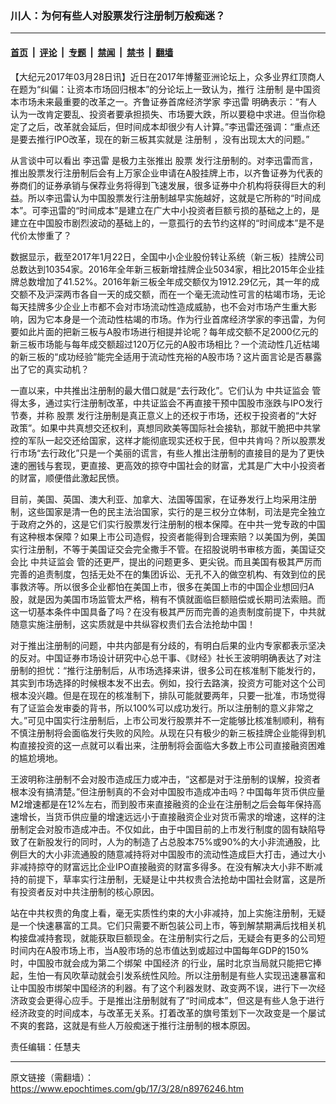 ### 川人：为何有些人对股票发行注册制万般痴迷？

---

#### [首页](../../../..?n8976246) &nbsp;|&nbsp; [评论](../../../../../epoch-comment?n8976246) &nbsp;|&nbsp; [专题](../../../../../epoch-special?n8976246) &nbsp;|&nbsp; [禁闻](../../../../../epoch-news?n8976246) &nbsp;|&nbsp; [禁书](../../../../../books?n8976246) &nbsp;|&nbsp; [翻墙](https://github.com/gfw-breaker/nogfw/blob/master/README.md?n8976246)


<div class="post_content" id="artbody" itemprop="articleBody">
 <!-- article content begin -->
 <p>
  【大纪元2017年03月28日讯】近日在2017年博鳌亚洲论坛上，众多业界红顶商人在题为“纠偏：让资本市场回归根本”的分论坛上一致认为，推行
  <ok href="https://www.epochtimes.com/gb/tag/%E6%B3%A8%E5%86%8C%E5%88%B6.html">
   注册制
  </ok>
  是中国资本市场未来最重要的改革之一。齐鲁证券首席经济学家
  <ok href="https://www.epochtimes.com/gb/tag/%E6%9D%8E%E8%BF%85%E9%9B%B7.html">
   李迅雷
  </ok>
  明确表示：“有人认为一改肯定要乱、投资者要承担损失、市场要大跌，所以要稳中求进。但当你稳定了之后，改革就会延后，但时间成本却很少有人计算。”李迅雷还强调：“重点还是要去推行IPO改革，现在的新三板其实就是
  <ok href="https://www.epochtimes.com/gb/tag/%E6%B3%A8%E5%86%8C%E5%88%B6.html">
   注册制
  </ok>
  ，没有出现太大的问题。”
 </p>
 <p>
  从言谈中可以看出
  <ok href="https://www.epochtimes.com/gb/tag/%E6%9D%8E%E8%BF%85%E9%9B%B7.html">
   李迅雷
  </ok>
  是极力主张推出
  <ok href="https://www.epochtimes.com/gb/tag/%E8%82%A1%E7%A5%A8.html">
   股票
  </ok>
  发行注册制的。对李迅雷而言，推出股票发行注册制后会有上万家企业申请在A股挂牌上市，以齐鲁证券为代表的券商们的证券承销与保荐业务将得到飞速发展，很多证券中介机构将获得巨大的利益。所以李迅雷认为中国股票发行注册制越早实施越好，这就是它所称的“时间成本”。可李迅雷的“时间成本”是建立在广大中小投资者巨额亏损的基础之上的，是建立在中国股市剧烈波动的基础上的，一意孤行的去节约这样的“时间成本”是不是代价太惨重了？
 </p>
 <p>
  数据显示，截至2017年1月22日，全国中小企业股份转让系统（新三板）挂牌公司总数达到10354家。2016年全年新三板新增挂牌企业5034家，相比2015年企业挂牌总数增加了41.52%。2016年新三板全年成交额仅为1912.29亿元，其一年的成交额不及沪深两市各自一天的成交额，而在一个毫无流动性可言的枯竭市场，无论每天挂牌多少企业上市都不会对市场流动性造成威胁，也不会对市场产生重大影响，因为它本身是一个流动性枯竭的市场。作为行业首席经济学家的李迅雷，为何要如此片面的把新三板与A股市场进行相提并论呢？每年成交额不足2000亿元的新三板市场能与每年成交额超过120万亿元的A股市场相比？一个流动性几近枯竭的新三板的“成功经验”能完全适用于流动性充裕的A股市场？这片面言论是否暴露出了它的真实动机？
 </p>
 <p>
  一直以来，中共推出注册制的最大借口就是“去行政化”。它们认为
  <ok href="https://www.epochtimes.com/gb/tag/%E4%B8%AD%E5%85%B1%E8%AF%81%E7%9B%91%E4%BC%9A.html">
   中共证监会
  </ok>
  管得太多，通过实行注册制改革，中共证监会不再直接干预中国股市涨跌与IPO发行节奏，并称
  <ok href="https://www.epochtimes.com/gb/tag/%E8%82%A1%E7%A5%A8.html">
   股票
  </ok>
  发行注册制是真正意义上的还权于市场，还权于投资者的“大好政策”。如果中共真想交还权利，真想同欧美等国际社会接轨，那就干脆把中共掌控的军队一起交还给国家，这样才能彻底现实还权于民，但中共肯吗？所以股票发行市场“去行政化”只是一个美丽的谎言，有些人推出注册制的直接目的是为了更快速的圈钱与套现，更直接、更高效的掠夺中国社会的财富，尤其是广大中小投资者的财富，顺便借此激起民愤。
 </p>
 <p>
  目前，美国、英国、澳大利亚、加拿大、法国等国家，在证券发行上均采用注册制，这些国家是清一色的民主法治国家，实行的是三权分立体制，司法是完全独立于政府之外的，这是它们实行股票发行注册制的根本保障。在中共一党专政的中国有这种根本保障？如果上市公司造假，投资者能得到合理索赔？以美国为例，美国实行注册制，不等于美国证交会完全撒手不管。在招股说明书审核方面，美国证交会比
  <ok href="https://www.epochtimes.com/gb/tag/%E4%B8%AD%E5%85%B1%E8%AF%81%E7%9B%91%E4%BC%9A.html">
   中共证监会
  </ok>
  管的还更严，提出的问题更多、更尖锐。而且美国有极其严厉而完善的追责制度，包括无处不在的集团诉讼、无孔不入的做空机构、有效到位的民事救济等。所以很多企业都怕在美国上市，很多在美国上市的中国企业想回归A股，就是因为美国市场监管太严格，稍有不慎就面临巨额赔偿或长期司法索赔。而这一切基本条件中国具备了吗？在没有极其严厉而完善的追责制度前提下，中共就随意实施注册制，这实质就是中共纵容权贵们去合法抢劫中国！
 </p>
 <p>
  对于推出注册制的问题，中共内部是有分歧的，有明白后果的业内专家都表示坚决的反对。中国证券市场设计研究中心总干事、《财经》社长王波明明确表达了对注册制的担忧：“推行注册制后，从市场选择来讲，很多公司在核准制下能发行的，其实到市场选择的时候根本发不出去。例如，投行去路演，投资方可能对这个公司根本没兴趣。但是在现在的核准制下，排队可能就要两年，只要一批准，市场觉得有了证监会发审委的背书，所以100%可以成功发行。所以注册制的意义非常之大。”可见中国实行注册制后，上市公司发行股票并不一定能够比核准制顺利，稍有不慎注册制将会面临发行失败的风险。从现在只有极少的新三板挂牌企业能得到机构直接投资的这一点就可以看出来，注册制将会面临大多数上市公司直接融资困难的尴尬境地。
 </p>
 <p>
  王波明称注册制不会对股市造成压力或冲击，“这都是对于注册制的误解，投资者根本没有搞清楚。”但注册制真的不会对中国股市造成冲击吗？中国每年货币供应量M2增速都是在12%左右，而到股市来直接融资的企业在注册制之后会每年保持高速增长，当货币供应量的增速远远小于直接融资企业对货币需求的增速，这样的注册制定会对股市造成冲击。不仅如此，由于中国目前的上市发行制度的固有缺陷导致了在新股发行的同时，人为的制造了占总股本75%或90%的大小非流通股，比例巨大的大小非流通股的随意减持将对中国股市的流动性造成巨大打击，通过大小非减持掠夺的财富远比企业IPO直接融资的财富多得多。在没有解决大小非不断减持的前提下，草率实行注册制，无疑是让中共权贵合法抢劫中国社会财富，这是所有投资者反对中共注册制的核心原因。
 </p>
 <p>
  站在中共权贵的角度上看，毫无实质性约束的大小非减持，加上实施注册制，无疑是一个快速暴富的工具。它们只需要不断包装公司上市，等到解禁期满后找相关机构接盘减持套现，就能获取巨额现金。在注册制实行之后，无疑会有更多的公司短时间内在A股市场上市，当A股市场的总市值达到或超过中国每年GDP的150%时，中国股市就会成为第二个绑架
  <ok href="https://www.epochtimes.com/gb/tag/%E4%B8%AD%E5%9B%BD%E7%BB%8F%E6%B5%8E.html">
   中国经济
  </ok>
  的行业，届时北京当局就只能把它捧起，生怕一有风吹草动就会引发系统性风险。所以注册制是有些人实现迅速暴富和让中国股市绑架中国经济的利器。有了这个利器发财、政变两不误，进行下一次经济政变会更得心应手。于是推出注册制就有了“时间成本”，但这是有些人急于进行经济政变的时间成本，与改革无关系。打着改革的旗号策划下一次政变是一个屡试不爽的套路，这就是有些人万般痴迷于推行注册制的根本原因。
 </p>
 <p>
  责任编辑：任慧夫
 </p>
 <!-- article content end -->
 <div id="below_article_ad">
 </div>
</div>


---

原文链接（需翻墙）：https://www.epochtimes.com/gb/17/3/28/n8976246.htm